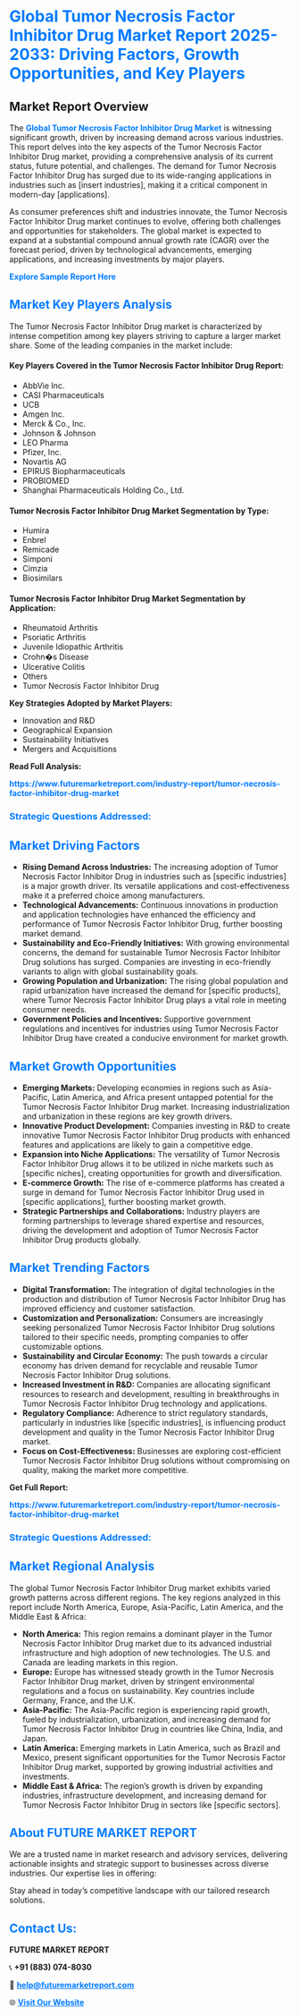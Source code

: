 <h1 style="color: #007BFF;">Global Tumor Necrosis Factor Inhibitor Drug Market Report 2025-2033: Driving Factors, Growth Opportunities, and Key Players</h1>

<section id="overview">
<h2>Market Report Overview</h2>
<p>The <a href="https://www.futuremarketreport.com/industry-report/tumor-necrosis-factor-inhibitor-drug-market" style="color: #007BFF; text-decoration: none;"><strong>Global Tumor Necrosis Factor Inhibitor Drug Market</strong></a> is witnessing significant growth, driven by increasing demand across various industries. This report delves into the key aspects of the Tumor Necrosis Factor Inhibitor Drug market, providing a comprehensive analysis of its current status, future potential, and challenges. The demand for Tumor Necrosis Factor Inhibitor Drug has surged due to its wide-ranging applications in industries such as [insert industries], making it a critical component in modern-day [applications].</p>
<p>As consumer preferences shift and industries innovate, the Tumor Necrosis Factor Inhibitor Drug market continues to evolve, offering both challenges and opportunities for stakeholders. The global market is expected to expand at a substantial compound annual growth rate (CAGR) over the forecast period, driven by technological advancements, emerging applications, and increasing investments by major players.</p>
</section>

<section id="overview">
<p><a href="https://www.futuremarketreport.com/request-sample/reportId=123310" style="color: #007BFF; text-decoration: none;"><strong>Explore Sample Report Here</strong></a></p>
</section>

<section id="key-players">
<h2 style="color: #007BFF;">Market Key Players Analysis</h2>
<p>The Tumor Necrosis Factor Inhibitor Drug market is characterized by intense competition among key players striving to capture a larger market share. Some of the leading companies in the market include:</p>
<h4>Key Players Covered in the Tumor Necrosis Factor Inhibitor Drug Report:</h4>
<ul><li>AbbVie Inc.</li><li>CASI Pharmaceuticals</li><li>UCB</li><li>Amgen Inc.</li><li>Merck &amp; Co., Inc.</li><li>Johnson &amp; Johnson</li><li>LEO Pharma</li><li>Pfizer, Inc.</li><li>Novartis AG</li><li>EPIRUS Biopharmaceuticals</li><li>PROBIOMED</li><li>Shanghai Pharmaceuticals Holding Co., Ltd.</li></ul>
<h4>Tumor Necrosis Factor Inhibitor Drug Market Segmentation by Type:</h4>
<ul><li>Humira</li><li>Enbrel</li><li>Remicade</li><li>Simponi</li><li>Cimzia</li><li>Biosimilars</li></ul>

<h4>Tumor Necrosis Factor Inhibitor Drug Market Segmentation by Application:</h4>
<ul><li>Rheumatoid Arthritis</li><li>Psoriatic Arthritis</li><li>Juvenile Idiopathic Arthritis</li><li>Crohn�s Disease</li><li>Ulcerative Colitis</li><li>Others</li><li>Tumor Necrosis Factor Inhibitor Drug</li></ul>
<p><strong>Key Strategies Adopted by Market Players:</strong></p>
<ul>
<li>Innovation and R&D</li>
<li>Geographical Expansion</li>
<li>Sustainability Initiatives</li>
<li>Mergers and Acquisitions</li>
</ul>
</section>

<section>
<p><strong>Read Full Analysis: </strong></p><a href="https://www.futuremarketreport.com/industry-report/tumor-necrosis-factor-inhibitor-drug-market" style="color: #007BFF; text-decoration: none;"><strong>https://www.futuremarketreport.com/industry-report/tumor-necrosis-factor-inhibitor-drug-market</strong></a>
<h3 style="color: #007BFF;">Strategic Questions Addressed:</h3>
</section>

<section id="driving-factors">
<h2 style="color: #007BFF;">Market Driving Factors</h2>
<ul>
<li><strong>Rising Demand Across Industries:</strong> The increasing adoption of Tumor Necrosis Factor Inhibitor Drug in industries such as [specific industries] is a major growth driver. Its versatile applications and cost-effectiveness make it a preferred choice among manufacturers.</li>
<li><strong>Technological Advancements:</strong> Continuous innovations in production and application technologies have enhanced the efficiency and performance of Tumor Necrosis Factor Inhibitor Drug, further boosting market demand.</li>
<li><strong>Sustainability and Eco-Friendly Initiatives:</strong> With growing environmental concerns, the demand for sustainable Tumor Necrosis Factor Inhibitor Drug solutions has surged. Companies are investing in eco-friendly variants to align with global sustainability goals.</li>
<li><strong>Growing Population and Urbanization:</strong> The rising global population and rapid urbanization have increased the demand for [specific products], where Tumor Necrosis Factor Inhibitor Drug plays a vital role in meeting consumer needs.</li>
<li><strong>Government Policies and Incentives:</strong> Supportive government regulations and incentives for industries using Tumor Necrosis Factor Inhibitor Drug have created a conducive environment for market growth.</li>
</ul>
</section>

<section id="growth-opportunities">
<h2 style="color: #007BFF;">Market Growth Opportunities</h2>
<ul>
<li><strong>Emerging Markets:</strong> Developing economies in regions such as Asia-Pacific, Latin America, and Africa present untapped potential for the Tumor Necrosis Factor Inhibitor Drug market. Increasing industrialization and urbanization in these regions are key growth drivers.</li>
<li><strong>Innovative Product Development:</strong> Companies investing in R&D to create innovative Tumor Necrosis Factor Inhibitor Drug products with enhanced features and applications are likely to gain a competitive edge.</li>
<li><strong>Expansion into Niche Applications:</strong> The versatility of Tumor Necrosis Factor Inhibitor Drug allows it to be utilized in niche markets such as [specific niches], creating opportunities for growth and diversification.</li>
<li><strong>E-commerce Growth:</strong> The rise of e-commerce platforms has created a surge in demand for Tumor Necrosis Factor Inhibitor Drug used in [specific applications], further boosting market growth.</li>
<li><strong>Strategic Partnerships and Collaborations:</strong> Industry players are forming partnerships to leverage shared expertise and resources, driving the development and adoption of Tumor Necrosis Factor Inhibitor Drug products globally.</li>
</ul>
</section>

<section id="trending-factors">
<h2 style="color: #007BFF;">Market Trending Factors</h2>
<ul>
<li><strong>Digital Transformation:</strong> The integration of digital technologies in the production and distribution of Tumor Necrosis Factor Inhibitor Drug has improved efficiency and customer satisfaction.</li>
<li><strong>Customization and Personalization:</strong> Consumers are increasingly seeking personalized Tumor Necrosis Factor Inhibitor Drug solutions tailored to their specific needs, prompting companies to offer customizable options.</li>
<li><strong>Sustainability and Circular Economy:</strong> The push towards a circular economy has driven demand for recyclable and reusable Tumor Necrosis Factor Inhibitor Drug solutions.</li>
<li><strong>Increased Investment in R&D:</strong> Companies are allocating significant resources to research and development, resulting in breakthroughs in Tumor Necrosis Factor Inhibitor Drug technology and applications.</li>
<li><strong>Regulatory Compliance:</strong> Adherence to strict regulatory standards, particularly in industries like [specific industries], is influencing product development and quality in the Tumor Necrosis Factor Inhibitor Drug market.</li>
<li><strong>Focus on Cost-Effectiveness:</strong> Businesses are exploring cost-efficient Tumor Necrosis Factor Inhibitor Drug solutions without compromising on quality, making the market more competitive.</li>
</ul>
</section>

<section>
<p><strong>Get Full Report: </strong></p><a href="https://www.futuremarketreport.com/industry-report/tumor-necrosis-factor-inhibitor-drug-market" style="color: #007BFF; text-decoration: none;"><strong>https://www.futuremarketreport.com/industry-report/tumor-necrosis-factor-inhibitor-drug-market</strong></a>
<h3 style="color: #007BFF;">Strategic Questions Addressed:</h3>
</section>


<section id="regional-analysis">
<h2 style="color: #007BFF;">Market Regional Analysis</h2>
<p>The global Tumor Necrosis Factor Inhibitor Drug market exhibits varied growth patterns across different regions. The key regions analyzed in this report include North America, Europe, Asia-Pacific, Latin America, and the Middle East & Africa:</p>
<ul>
<li><strong>North America:</strong> This region remains a dominant player in the Tumor Necrosis Factor Inhibitor Drug market due to its advanced industrial infrastructure and high adoption of new technologies. The U.S. and Canada are leading markets in this region.</li>
<li><strong>Europe:</strong> Europe has witnessed steady growth in the Tumor Necrosis Factor Inhibitor Drug market, driven by stringent environmental regulations and a focus on sustainability. Key countries include Germany, France, and the U.K.</li>
<li><strong>Asia-Pacific:</strong> The Asia-Pacific region is experiencing rapid growth, fueled by industrialization, urbanization, and increasing demand for Tumor Necrosis Factor Inhibitor Drug in countries like China, India, and Japan.</li>
<li><strong>Latin America:</strong> Emerging markets in Latin America, such as Brazil and Mexico, present significant opportunities for the Tumor Necrosis Factor Inhibitor Drug market, supported by growing industrial activities and investments.</li>
<li><strong>Middle East & Africa:</strong> The region’s growth is driven by expanding industries, infrastructure development, and increasing demand for Tumor Necrosis Factor Inhibitor Drug in sectors like [specific sectors].</li>
</ul>
</section>

<footer>
<h2 style="color: #007BFF;">About FUTURE MARKET REPORT</h2>
<p>We are a trusted name in market research and advisory services, delivering actionable insights and strategic support to businesses across diverse industries. Our expertise lies in offering:</p>

<p>Stay ahead in today’s competitive landscape with our tailored research solutions.</p>

<h2 style="color: #007BFF;">Contact Us:</h2>
<p><strong>FUTURE MARKET REPORT</strong></p>
<p>📞 <strong>+91 (883) 074-8030</strong></p>
<p>📧 <strong><a href="mailto:help@futuremarketreport.com" style="color: #007BFF;">help@futuremarketreport.com</a></strong></p>
<p>🌐 <strong><a href="https://www.futuremarketreport.com/" style="color: #007BFF;">Visit Our Website</a></strong></p>
</footer>